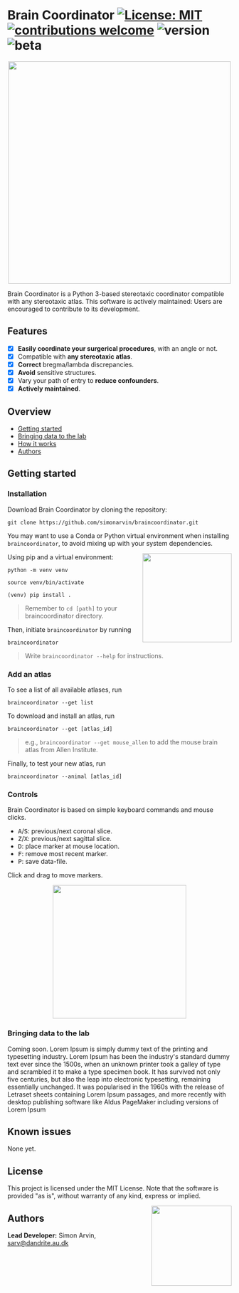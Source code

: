# Brain Coordinator [![License: MIT](https://img.shields.io/badge/license-MIT-green)](https://www.gnu.org/licenses/gpl-3.0) [![contributions welcome](https://img.shields.io/badge/contributions-welcome-brightgreen.svg?style=flat)](https://github.com/simonarvin/braincoordinator/issues) ![version](https://img.shields.io/badge/version-0.1--beta-brightgreen) ![beta](https://img.shields.io/badge/-beta-orange)

<p align="center">
<img src="https://raw.githubusercontent.com/simonarvin/braincoordinator/main/braincoordinator/graphics/logo.svg" width = "500">
</p>

Brain Coordinator is a Python 3-based stereotaxic coordinator compatible with any stereotaxic atlas. This software is actively maintained: Users are encouraged to contribute to its development.

## Features ##
- [x] **Easily coordinate your surgerical procedures**, with an angle or not.
- [x] Compatible with **any stereotaxic atlas**.
- [x] **Correct** bregma/lambda discrepancies.
- [x] **Avoid** sensitive structures.
- [x] Vary your path of entry to **reduce confounders**.
- [x] **Actively maintained**.

## Overview ##
- [Getting started](#getting-started)
- [Bringing data to the lab](#bringing-data-to-the-lab)
- [How it works](#how-it-works)
- [Authors](#authors)


## Getting started ##

### Installation ###

Download Brain Coordinator by cloning the repository:
```
git clone https://github.com/simonarvin/braincoordinator.git
```

You may want to use a Conda or Python virtual environment when installing `braincoordinator`, to avoid mixing up with your system dependencies.

<p align="right">
    <img src="https://raw.githubusercontent.com/simonarvin/braincoordinator/main/braincoordinator/graphics/terminal_readme.svg" align="right" height="200">
</p>

Using pip and a virtual environment:

```python -m venv venv```

```source venv/bin/activate```

```(venv) pip install .```

> Remember to ```cd [path]``` to your braincoordinator directory.

Then, initiate ```braincoordinator``` by running

```braincoordinator```

> Write ```braincoordinator --help``` for instructions.

### Add an atlas ###

To see a list of all available atlases, run

```braincoordinator --get list```

To download and install an atlas, run

```braincoordinator --get [atlas_id]```

> e.g., ```braincoordinator --get mouse_allen``` to add the mouse brain atlas from Allen Institute.

Finally, to test your new atlas, run

```braincoordinator --animal [atlas_id]```

### Controls ###
Brain Coordinator is based on simple keyboard commands and mouse clicks.
- <kbd>A</kbd>/<kbd>S</kbd>: previous/next coronal slice.
- <kbd>Z</kbd>/<kbd>X</kbd>: previous/next sagittal slice.
- <kbd>D</kbd>: place marker at mouse location.
- <kbd>F</kbd>: remove most recent marker.
- <kbd>P</kbd>: save data-file.

Click and drag to move markers.

<p align="center">
    <img src="https://raw.githubusercontent.com/simonarvin/braincoordinator/main/braincoordinator/graphics/crunch.svg" align="center" height="300">
</p>

### Bringing data to the lab ###

Coming soon.
Lorem Ipsum is simply dummy text of the printing and typesetting industry. Lorem Ipsum has been the industry's standard dummy text ever since the 1500s, when an unknown printer took a galley of type and scrambled it to make a type specimen book. It has survived not only five centuries, but also the leap into electronic typesetting, remaining essentially unchanged. It was popularised in the 1960s with the release of Letraset sheets containing Lorem Ipsum passages, and more recently with desktop publishing software like Aldus PageMaker including versions of Lorem Ipsum

## Known issues ##
None yet.

## License ##
This project is licensed under the MIT License. Note that the software is provided "as is", without warranty of any kind, express or implied.

<p align="right">
    <img src="https://github.com/simonarvin/eyeloop/blob/master/misc/imgs/constant.svg?raw=true" align="right" height="180">
    </p>

## Authors ##

**Lead Developer:**
Simon Arvin, sarv@dandrite.au.dk
